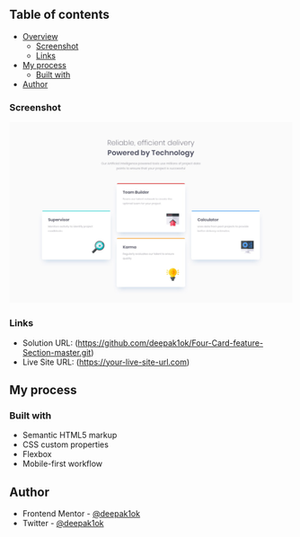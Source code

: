 
## Table of contents

- [Overview](#overview)
  - [Screenshot](#screenshot)
  - [Links](#links)
- [My process](#my-process)
  - [Built with](#built-with)
- [Author](#author)

### Screenshot

![](./design/desktop-design.jpg)


### Links

- Solution URL: (https://github.com/deepak1ok/Four-Card-feature-Section-master.git)
- Live Site URL: (https://your-live-site-url.com)

## My process

### Built with

- Semantic HTML5 markup
- CSS custom properties
- Flexbox
- Mobile-first workflow


## Author

- Frontend Mentor - [@deepak1ok](https://www.frontendmentor.io/profile/deepak1ok)
- Twitter - [@deepak1ok](https://www.twitter.com/deepak10460)
